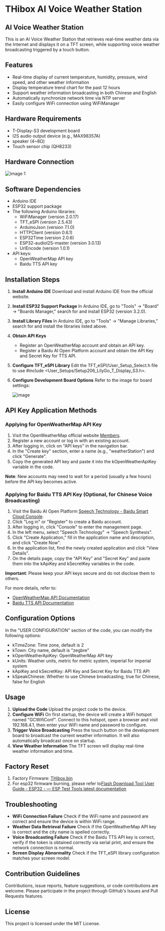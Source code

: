 # THibox AI Voice Weather Station

## AI Voice Weather Station

This is an AI Voice Weather Station that retrieves real-time weather data via the Internet and displays it on a TFT screen, while supporting voice weather broadcasting triggered by a touch button.

## Features

- Real-time display of current temperature, humidity, pressure, wind speed, and other weather information
- Display temperature trend chart for the past 12 hours
- Support weather information broadcasting in both Chinese and English
- Automatically synchronize network time via NTP server
- Easily configure WiFi connection using WiFiManager

## Hardware Requirements

- T-Display-S3 development board
- I2S audio output device (e.g., MAX98357A)
- speaker (4~8Ω)
- Touch sensor chip (QH8233)

## Hardware Connection

![image 1](https://github.com/user-attachments/assets/161b5961-6b4e-4e8c-8d2a-023c4b80c7ef)




## Software Dependencies

- Arduino IDE
- ESP32 support package
- The following Arduino libraries:
    - WiFiManager (version 2.0.17)
    - TFT_eSPI (version 2.5.43)
    - ArduinoJson (version 7.1.0)
    - HTTPClient (version 0.6.1)
    - ESP32Time (version 2.0.6)
    - ESP32-audioI2S-master (version 3.0.13)
    - UrlEncode (version 1.0.1)
- API keys:
    - OpenWeatherMap API key
    - Baidu TTS API key

## Installation Steps

1. **Install Arduino IDE**
Download and install Arduino IDE from the official website.
2. **Install ESP32 Support Package**
In Arduino IDE, go to "Tools" -> "Board" -> "Boards Manager," search for and install ESP32 (version 3.2.0).
3. **Install Library Files**
In Arduino IDE, go to "Tools" -> "Manage Libraries," search for and install the libraries listed above.
4. **Obtain API Keys**
    - Register an OpenWeatherMap account and obtain an API key.
    - Register a Baidu AI Open Platform account and obtain the API Key and Secret Key for TTS API.
5. **Configure TFT_eSPI Library**
Edit the TFT_eSPI/User_Setup_Select.h file to use #include <User_Setups/Setup206_LilyGo_T_Display_S3.h>.
6. **Configure Development Board Options**
Refer to the image for board settings:
    
    ![image](https://github.com/user-attachments/assets/98f886ec-7420-4e96-8627-f7733e115070)

    

## API Key Application Methods

### Applying for OpenWeatherMap API Key

1. Visit the OpenWeatherMap official website [Members](https://home.openweathermap.org/users/sign_up).
2. Register a new account or log in with an existing account.
3. After logging in, click on "API keys" in the navigation bar.
4. In the "Create key" section, enter a name (e.g., "weatherStation") and click "Generate".
5. Copy the generated API key and paste it into the kOpenWeatherApiKey variable in the code.

**Note**: New accounts may need to wait for a period (usually a few hours) before the API key becomes active.

### Applying for Baidu TTS API Key (Optional, for Chinese Voice Broadcasting)

1. Visit the Baidu AI Open Platform [Speech Technology - Baidu Smart Cloud Console](https://console.bce.baidu.com/ai-engine/old/#/ai/speech/app/list).
2. Click "Log in" or "Register" to create a Baidu account.
3. After logging in, click "Console" to enter the management page.
4. In the left menu, select "Speech Technology" -> "Speech Synthesis".
5. Click "Create Application," fill in the application name and description, and click "Create Now".
6. In the application list, find the newly created application and click "View Details".
7. On the details page, copy the "API Key" and "Secret Key" and paste them into the kApiKey and kSecretKey variables in the code.

**Important**: Please keep your API keys secure and do not disclose them to others.

For more details, refer to:

- [OpenWeatherMap API Documentation](https://openweathermap.org/api)
- [Baidu TTS API Documentation](https://ai.baidu.com/ai-doc/SPEECH/mlciskuqn)

## Configuration Options

In the "USER CONFIGURATION" section of the code, you can modify the following options:

- kTimeZone: Time zone, default is 2
- kTown: City name, default is "zegbre"
- kOpenWeatherApiKey: OpenWeatherMap API key
- kUnits: Weather units, metric for metric system, imperial for imperial system
- kApiKey and kSecretKey: API Key and Secret Key for Baidu TTS API
- kSpeakChinese: Whether to use Chinese broadcasting, true for Chinese, false for English

## Usage

1. **Upload the Code**
Upload the project code to the device.
2. **Configure WiFi**
On first startup, the device will create a WiFi hotspot named "GCWifiConf". Connect to this hotspot, open a browser and visit 192.168.4.1, then enter your WiFi name and password to configure.
3. **Trigger Voice Broadcasting**
Press the touch button on the development board to broadcast the current weather information. It will also automatically broadcast once on startup.
4. **View Weather Information**
The TFT screen will display real-time weather information and time.

## Factory Reset

1. Factory Firmware: [THibox.bin](https://github.com/GreenChipJM/THibox/blob/main/THibox/build/esp32.esp32.esp32s3/THibox.ino.bin)
2. For esp32 firmware burning, please refer to[Flash Download Tool User Guide - ESP32 - — ESP Test Tools latest documentation](https://docs.espressif.com/projects/esp-test-tools/en/latest/esp32/production_stage/tools/flash_download_tool.html)

## Troubleshooting

- **WiFi Connection Failure**
Check if the WiFi name and password are correct and ensure the device is within WiFi range.
- **Weather Data Retrieval Failure**
Check if the OpenWeatherMap API key is correct and the city name is spelled correctly.
- **Voice Broadcasting Failure**
Check if the Baidu TTS API key is correct, verify if the token is obtained correctly via serial print, and ensure the network connection is normal.
- **Screen Display Abnormality**
Check if the TFT_eSPI library configuration matches your screen model.

## Contribution Guidelines

Contributions, issue reports, feature suggestions, or code contributions are welcome. Please participate in the project through GitHub's Issues and Pull Requests features.

## License

This project is licensed under the MIT License.

